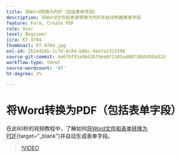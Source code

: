 ```yaml
---
title: 将Word转换为PDF（包括表单字段）
description: 将Word文件和表单转换为PDF并自动构建表单字段
feature: Form, Create PDF
role: User
level: Beginner
jira: KT-9704
thumbnail: KT-9704.jpg
exl-id: 2b24426b-2c7d-4c84-b8bc-4ea7a1313598
source-git-commit: 4e6fbf91e96d26f9ee8f1105ad68738b9450a32d
workflow-type: tm+mt
source-wordcount: '47'
ht-degree: 2%

---
```


# 将Word转换为PDF（包括表单字段）

在此60秒的视频教程中，了解如何[将Word文件和表单转换为PDF](https://www.adobe.com/acrobat/online/word-to-pdf.html){target="_blank"}并自动生成表单字段。

>[!VIDEO](https://video.tv.adobe.com/v/347088?quality=12&learn=on&hidetitle=true&captions=chi_hans)
